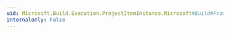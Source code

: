 ```yaml
---
uid: Microsoft.Build.Execution.ProjectItemInstance.Microsoft#Build#Framework#ITaskItem#GetMetadata(System.String)
internalonly: False
---
```

